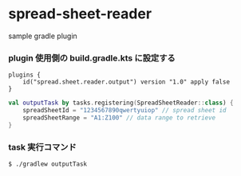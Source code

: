 # spread-sheet-reader
sample gradle plugin


### plugin 使用側の build.gradle.kts に設定する

```
plugins {
    id("spread.sheet.reader.output") version "1.0" apply false
}
```

``` kotlin
val outputTask by tasks.registering(SpreadSheetReader::class) {
    spreadSheetId = "1234567890qwertyuiop" // spread sheet id
    spreadSheetRange = "A1:Z100" // data range to retrieve
}
```

### task 実行コマンド

```
$ ./gradlew outputTask
```
